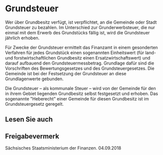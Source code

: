 # Grundsteuer

Wer über Grundbesitz verfügt, ist verpflichtet, an die Gemeinde oder Stadt Grundsteuer zu bezahlen. Im Unterschied zur Grunderwerbsteuer, die nur einmal mit dem Erwerb des Grundstücks fällig ist, wird die Grundsteuer jährlich erhoben.

Für Zwecke der Grundsteuer ermittelt das Finanzamt in einem gesonderten Verfahren für jedes Grundstück einen sogenannten Einheitswert (für land- und forstwirtschaftlichen Grundbesitz einen Ersatzwirtschaftswert) und darauf aufbauend den Grundsteuermessbetrag. Grundlage dafür sind die Vorschriften des Bewertungsgesetzes und des Grundsteuergesetzes. Die Gemeinde ist bei der Festsetzung der Grundsteuer an diese Grundlagenwerte gebunden.

Die Grundsteuer – als kommunale Steuer – wird von der Gemeinde für den in ihrem Gebiet liegenden Grundbesitz selbst festgesetzt und erhoben. Das sogenannte "Heberecht" einer Gemeinde für diesen Grundbesitz ist im Grundsteuergesetz geregelt.

## Lesen Sie auch

## Freigabevermerk

Sächsisches Staatsministerium der Finanzen. 04.09.2018
